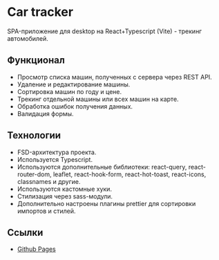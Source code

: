 # Car tracker

SPA-приложение для desktop на React+Typescript (Vite) - трекинг автомобилей.

## Функционал

- Просмотр списка машин, полученных с сервера через REST API.
- Удаление и редактирование машины.
- Сортировка машин по году и цене.
- Трекинг отдельной машины или всех машин на карте.
- Обработка ошибок получения данных.
- Валидация формы.

## Технологии

- FSD-архитектура проекта.
- Используется Typescript.
- Используются дополнительные библиотеки: react-query, react-router-dom, leaflet, react-hook-form, react-hot-toast, react-icons, classnames и другие.
- Используются кастомные хуки.
- Стилизация через sass-модули.
- Дополнительно настроены плагины prettier для сортировки импортов и стилей.

## Ссылки

- [Github Pages](https://oleg-kuzmin.github.io/car-tracker/)
